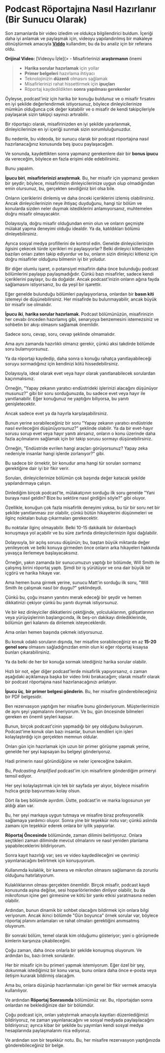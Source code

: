 # Podcast Röportajına Nasıl Hazırlanır (Bir Sunucu Olarak)

Son zamanlarda bir video izledim ve oldukça bilgilendirici buldum. İçeriği daha iyi anlamak ve paylaşmak için, videoyu yapılandırılmış bir makaleye dönüştürmek amacıyla **[Viddo](https://viddo.pro/)** kullandım; bu da bu analiz için bir referans oldu.

**Orijinal Video:** [Videoyu İzle](> - Misafirlerinizi **araştırmanın** önemi
> - **Harika sorular hazırlamak** için yollar
> - **Primer belgeleri** hazırlama ihtiyacı
> - Teknolojinizin **düzenli** olmasını sağlamak
> - Misafirlerinizi rahat hissettirmek için **ipuçları**
> - Röportaj kaydedildikten **sonra yapılması gerekenler**

Öyleyse, podcast'iniz için harika bir konuğu buldunuz ve o misafir fırsatını en iyi şekilde değerlendirmek istiyorsunuz, böylece dinleyicilerinize mümkün olduğunca çok değer katabilir ve o misafir de kendi takipçileriyle paylaşarak sizin takipçi sayınızı artırabilir.

Bir röportajcı olarak, misafirinizden en iyi şekilde yararlanmak, dinleyicilerinize en iyi içeriği sunmak sizin sorumluluğunuzdur.

Bu nedenle, bu videoda, bir sunucu olarak bir podcast röportajına nasıl hazırlanacağınız konusunda beş ipucu paylaşacağım.

Ve sonunda, kaydettikten sonra yapmanız gerekenlere dair bir **bonus ipucu** da vereceğim, böylece en fazla erişimi elde edebilirsiniz.

Bunu yapalım.

**İpucu biri**, **misafirlerinizi araştırmak**. Bu, her misafir için yapmanız gereken bir şeydir; böylece, misafirinizin dinleyicilerinize uygun olup olmadığından emin olursunuz, bu, gerçekten sevdiğiniz biri olsa bile.

Onların içeriklerini dinlemiş ve daha önceki içeriklerini izlemiş olabilirsiniz. Ancak dinleyicilerinizin neye ihtiyaç duyduğunu, hangi tür bölüm ve konularda sizden neler duymak istediklerini anlamıyorsanız, muhtemelen doğru misafir olmayacaktır.

Dolayısıyla, doğru misafir olduğundan emin olun ve onların geçmişte mülakat yapma deneyimi olduğu idealdir. Ya da, katıldıkları bölümü dinleyebilirsiniz.

Ayrıca sosyal medya profillerini de kontrol edin. Genelde dinleyicilerinizin ilgisini çekecek türde içerikleri mi paylaşıyorlar? Belki dinleyici kitlenizden bazıları onları zaten takip ediyordur ve bu, onların sizin dinleyici kitleniz için doğru misafirler olduğunu bilmenin iyi bir yoludur.

Bir diğer olumlu işaret, o potansiyel misafirin daha önce bulunduğu podcast bölümlerini paylaşıp paylaşmadığıdır. Çünkü bazı misafirler, sadece kendi içeriklerini paylaşır, bu da doğaldır. Ancak podcast'inizin onların ağına fayda sağlamasını istiyorsanız, bu da yeşil bir işarettir.

Eğer genelde bulunduğu bölümleri paylaşıyorlarsa, onlardan bir **basın kiti** istemeyi de düşünebilirsiniz. Her misafirde bu bulunmayabilir, ancak büyük bir misafir ise olmalıdır.

**İpucu iki**, **harika sorular hazırlamak**. Podcast bölümünüzün, misafirinizin her cevabı önceden hazırlamış gibi, senaryoya benzemesini istemezsiniz ve sohbetin bir akışı olmasını sağlamak önemlidir.

Sadece soru, cevap, soru, cevap şeklinde olmamalıdır.

Ama aynı zamanda hazırlıklı olmanız gerekir, çünkü aksi takdirde bölümde soru bulamıyorsunuz.

Ya da röportajı kaydedip, daha sonra o konuğu rahatça yanıtlayabileceği soruyu sormadığınız için kendinizi kötü hissedebilirsiniz.

Dolayısıyla, ideal olarak evet veya hayır olarak yanıtlanabilecek sorulardan kaçınmalısınız.

Örneğin, "Yapay zekanın yaratıcı endüstrideki işlerinizi alacağını düşünüyor musunuz?" gibi bir soru sorduğunuzda, bu sadece evet veya hayır ile yanıtlanabilir. Eğer konuğunuz ne yaptığını biliyorsa, bu yanıtı genişletecektir.

Ancak sadece evet ya da hayırla karşılaşabilirsiniz.

Bunun yerine sorabileceğiniz bir soru "Yapay zekanın yaratıcı endüstride nasıl evrileceğini düşünüyorsunuz?" şeklinde olabilir. Ya da bir evet-hayır sorusu sorup evet veya hayır yanıtı alırsanız, onların o konu üzerinde daha fazla açılmalarını sağlamak için bir takip sorusu sormayı düşünebilirsiniz.

Örneğin, "Endüstride evrilen hangi araçları görüyorsunuz? Yapay zeka nedeniyle insanlar hangi işlerde zorlanıyor?" gibi.

Bu sadece bir örnektir, bir konudur ama hangi tür soruları sormanız gerektiğine dair iyi bir fikir verir.

Soruları, dinleyicilerinize bölümün çok başında değer katacak şekilde yapılandırmaya çalışın.

Dinlediğim birçok podcast'te, mülakatçının sorduğu ilk soru genelde "Yani buraya nasıl geldin? Bize bu sektöre nasıl girdiğini söyle?" gibi oluyor.

Özellikle, konuğun çok fazla misafirlik deneyimi yoksa, bu tür bir soru net bir şekilde yanıtlanması zor olabilir, çünkü bütün hikayelerini düşünmeleri ve ilginç noktaları bulup çıkarmaları gerekecektir.

Bu noktalar ilginç olmayabilir. Belki 10-15 dakikalık bir dolambaçlı konuşmaya yol açabilir ve bu süre zarfında dinleyicilerinizin ilgisi dağılabilir.

Dolayısıyla, bir açılış sorusu düşünün; bu, baştan büyük miktarda değer yenileyecek ve belki konuya girmeden önce onların arka hikayeleri hakkında yavaşça ilerlemeye başlayacaksınız.

Örneğin, yakın zamanda bir sunucumuzun yaptığı bir bölümde, Will Smith ile çalışmış birini röportaj yaptı. Şimdi bir iş yürütüyor ve ona dair büyük bir içgörü ve harika hikaye var.

Ama hemen buna girmek yerine, sunucu Matt'in sorduğu ilk soru, "Will Smith ile çalışmak nasıl bir duygu?" şeklindeydi.

Çünkü bu, çoğu insanın yanıtını merak edeceği bir şeydir ve hemen dikkatinizi çekiyor çünkü bu yanıtı duymak istiyorsunuz.

Ve bir kez dinleyiciler dikkatlerini çektiğinde, yolculuklarının, gidişatlarının veya yürüyüşlerinin başlangıcında, ilk beş-on dakikayı dinlediklerinde, bölümün geri kalanını da dinlemek isteyeceklerdir.

Ama onları hemen başında çekmek istiyorsunuz.

Bu konuk odaklı soruların dışında, her misafire sorabileceğiniz en az **15-20 genel soru** olmasını sağladığınızdan emin olun ki eğer röportaj kısaysa bunları çıkarabilirsiniz. 

Ya da belki de her bir konuğa sormak istediğiniz harika sorular olabilir.

Hızlı bir not, eğer diğer podcast'lerde misafirlik yapıyorsanız, o zaman aşağıdaki açıklamaya başka bir video linki bırakacağım; olarak misafir olarak bir podcast röportajına nasıl hazırlanacağınızı anlatıyor.

**İpucu üç**, **bir primer belgesi gönderin**. Bu, her misafire gönderebileceğiniz bir PDF belgesidir.

Ben rezervasyon yaptığım her misafire bunu gönderiyorum. Müşterilerimizin de aynı şeyi yapmalarını öneriyorum. Ve bu, gün öncesinde bilmeleri gereken en önemli şeyleri kapsar.

Bunun, birçok podcast'cinin yapmadığı bir şey olduğunu buluyorum. Podcast'ime konuk olan bazı insanlar, bunun kendileri için işleri kolaylaştırdığı için gerçekten memnun oldular.

Onları gün için hazırlamak için uzun bir primer görüşme yapmak yerine, genelde her şeyi kapsayan bu belgeyi gönderiyoruz.

Hadi primerin nasıl göründüğüne ve neler içereceğine bakalım.

Bu, *Podcasting Amplified* podcast'im için misafirlere gönderdiğim primeryi temsil ediyor.

Her şeyi kolaylaştırmak için tek bir sayfada yer alıyor, böylece misafirin hızlıca gezip başvurması kolay olsun.

Dört ila beş bölümde ayırdım. Üstte, podcast'in ve marka logosunun yer aldığı alan var.

Bu, her şeyi markaya uygun tutmaya ve misafire biraz profesyonellik sağlamaya yardımcı oluyor. Sonra yine bir teşekkür notu var; çünkü aslında zamanı için teşekkür ederek onlara bir iyilik yapıyorlar.

**Röportaj Öncesinde** bölümünde, zaman dilimini belirtiyoruz. Onlara seçtikleri zaman diliminde mevcut olmalarını ve nasıl yeniden planlama yapabileceklerini bildiriyorum.

Sonra kayıt hazırlığı var; ses ve video kaydedileceğini ve çevrimiçi yayınlanacağını belirtmek için konuşuyorum.

Kullanımda kulaklık, bir kamera ve mikrofon olmasını sağlamanın da zorunlu olduğunu hatırlatıyorum.

Kulaklıklarının olması gerçekten önemlidir. Birçok misafir, podcast kaydı konusunda aşina değilse, sesi hoparlörlerinden dinliyor olabilir, bu da mikrofonun içine geri girmesine ve kötü bir yankı etkisi yaratmasına neden olabilir.

Ardından, bunun dinamik bir sohbet olacağını bildirmek için onlara bilgi veriyorum. Ancak ikinci bölümde "Gün boyunca" örnek sorular var, böylece röportaj planını anlamaları ve rahat olmaları gerektiğini anımsatmış oluyorum.

Bir sonraki bölüm, temel olarak kim olduğumu gösteriyor; yani o görüşmede kimlerin karşınıza çıkabileceğini.

Çoğu zaman, daha önce onlarla bir şekilde konuşmuş oluyorum. Ve ardından bu, bazı örnek sorulardır.

Her bir misafir için bu primeri yapmak istemiyorum. Eğer özel bir şey, dokunmak istediğimiz bir konu varsa, bunu onlara daha önce e-posta veya iletişim kurarak bildirmiş olacağım.

Ama bu, onlara düşünüp hazırlanmaları için genel bir fikir vermek amacıyla kullanılıyor.

Ve ardından **Röportaj Sonrasında** bölümümüz var. Bu, röportajdan sonra onlardan ne beklediğinize dair bir bölümdür.

Çoğu podcast için, onları yatıştırmak amacıyla kayıtları düzenlediğimizi bildiriyoruz, ne zaman yayınlanacağını ve sosyal medyada paylaşılacağını bildiriyoruz; ayrıca kibar bir şekilde bu yayımları kendi sosyal medya hesaplarında paylaşmalarını rica ediyoruz.

Ve ardından son bir teşekkür notu. Bu, her misafire rezervasyon yaptığınızda gönderebileceğiniz bir belge.
